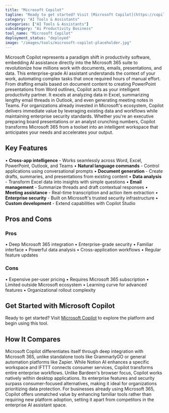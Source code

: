 ```yaml
---
title: "Microsoft Copilot"
tagline: "Ready to get started? Visit [Microsoft Copilot](https://copilot.microsoft.com) to explore the platform and begin using this tool...."
category: "AI Tools & Assistants"
categories: ["AI Tools & Assistants"]
subcategory: "Ai Productivity Business"
tool_name: "Microsoft Copilot"
deployment_status: "deployed"
image: "/images/tools/microsoft-copilot-placeholder.jpg"
---
```

Microsoft Copilot represents a paradigm shift in productivity software, embedding AI assistance directly into the Microsoft 365 suite to revolutionize how millions work with documents, emails, presentations, and data. This enterprise-grade AI assistant understands the context of your work, automating complex tasks that once required hours of manual effort. From drafting emails based on document content to creating PowerPoint presentations from Word outlines, Copilot acts as your intelligent productivity partner. It excels at analyzing data in Excel, summarizing lengthy email threads in Outlook, and even generating meeting notes in Teams. For organizations already invested in Microsoft's ecosystem, Copilot delivers immediate value by leveraging existing data and workflows while maintaining enterprise security standards. Whether you're an executive preparing board presentations or an analyst crunching numbers, Copilot transforms Microsoft 365 from a toolset into an intelligent workspace that anticipates your needs and accelerates your output.

## Key Features

• **Cross-app intelligence** - Works seamlessly across Word, Excel, PowerPoint, Outlook, and Teams
• **Natural language commands** - Control applications using conversational prompts
• **Document generation** - Create drafts, summaries, and presentations from existing content
• **Data analysis** - Transform Excel data into insights with simple questions
• **Email management** - Summarize threads and draft contextual responses
• **Meeting assistance** - Real-time transcription and action item extraction
• **Enterprise security** - Built on Microsoft's trusted security infrastructure
• **Custom development** - Extend capabilities with Copilot Studio

## Pros and Cons

### Pros
• Deep Microsoft 365 integration
• Enterprise-grade security
• Familiar interface
• Powerful data analysis
• Cross-application workflows
• Regular feature updates

### Cons
• Expensive per-user pricing
• Requires Microsoft 365 subscription
• Limited outside Microsoft ecosystem
• Learning curve for advanced features
• Organizational rollout complexity

## Get Started with Microsoft Copilot

Ready to get started? Visit [Microsoft Copilot](https://copilot.microsoft.com) to explore the platform and begin using this tool.

## How It Compares

Microsoft Copilot differentiates itself through deep integration with Microsoft 365, unlike standalone tools like GrammarlyGO or general automation platforms like Zapier. While Notion AI enhances a specific workspace and IFTTT connects consumer services, Copilot transforms entire enterprise workflows. Unlike Bardeen's browser focus, Copilot works natively within desktop applications. Its enterprise features and security surpass consumer-focused alternatives, making it ideal for organizations prioritizing data protection. For businesses already using Microsoft 365, Copilot offers unmatched value by enhancing familiar tools rather than requiring new platform adoption, setting it apart from competitors in the enterprise AI assistant space.